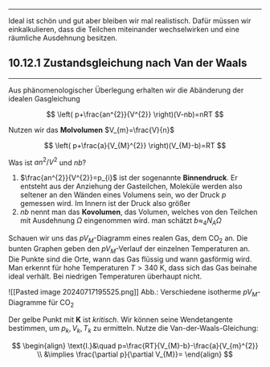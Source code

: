 ***

Ideal ist schön und gut aber bleiben wir mal realistisch. Dafür müssen wir einkalkulieren, dass die Teilchen miteinander wechselwirken und eine räumliche Ausdehnung besitzen.

## 10.12.1 Zustandsgleichung nach Van der Waals
***

Aus phänomenologischer Überlegung erhalten wir die Abänderung der idealen Gasgleichung

$$
\left( p+\frac{an^{2}}{V^{2}} \right)(V-nb)=nRT
$$

Nutzen wir das **Molvolumen** $V_{m}=\frac{V}{n}$

$$
\left( p+\frac{a}{V_{M}^{2}} \right)(V_{M}-b)=RT
$$

Was ist $an^{2} /V^{2}$ und $nb$?

1) $\frac{an^{2}}{V^{2}}=p_{i}$ ist der sogenannte **Binnendruck**. Er entsteht aus der Anziehung der Gasteilchen, Moleküle werden also seltener an den Wänden eines Volumens sein, wo der Druck $p$ gemessen wird. Im Innern ist der Druck also größer
2) $nb$ nennt man das **Kovolumen**, das Volumen, welches von den Teilchen mit Ausdehnung $\Omega$ eingenommen wird. man schätzt $b \approx_{4}N_{A}\Omega$

Schauen wir uns das $pV_{M}$-Diagramm eines realen Gas, dem CO$_{2}$ an. Die bunten Graphen geben den $pV_{M}$-Verlauf der einzelnen Temperaturen an. Die Punkte sind die Orte, wann das Gas flüssig und wann gasförmig wird. Man erkennt für hohe Temperaturen $T>340\text{ K}$, dass sich das Gas beinahe ideal verhält. Bei niedrigen Temperaturen überhaupt nicht.

![[Pasted image 20240717195525.png]]
Abb.: Verschiedene isotherme $pV_{M}$-Diagramme für CO$_{2}$

Der gelbe Punkt mit **K** ist *kritisch*. Wir können seine Wendetangente bestimmen, um $p_{k},V_{k},T_{k}$ zu ermitteln. Nutze die Van-der-Waals-Gleichung:

$$
\begin{align}
\text{I.}&\quad p=\frac{RT}{V_{M}-b}-\frac{a}{V_{m}^{2}} \\
&\implies \frac{\partial p}{\partial V_{M}}=
\end{align}
$$